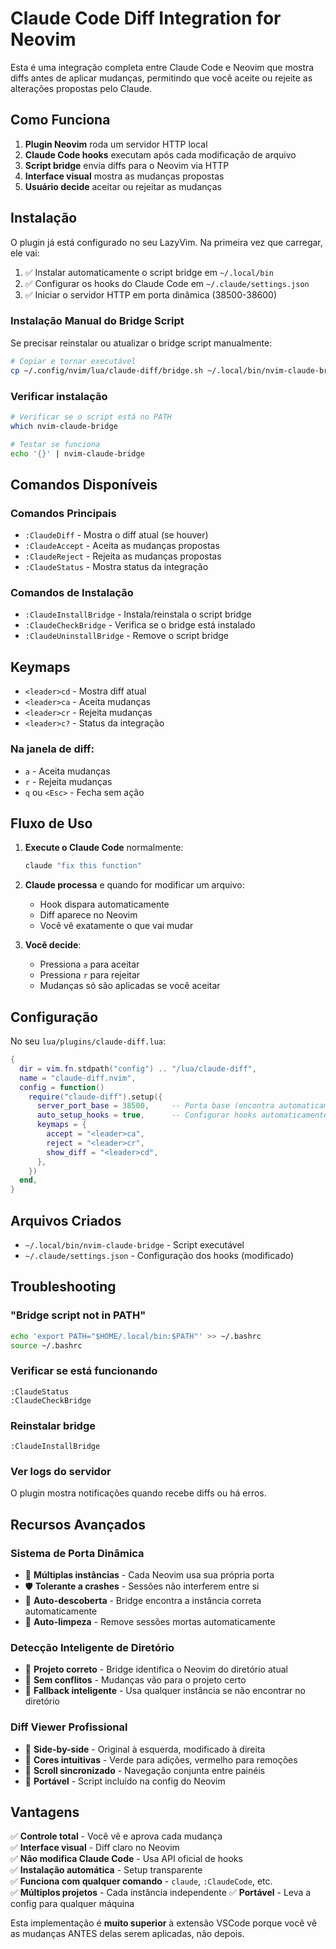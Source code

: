 # Claude Code Diff Integration for Neovim

Esta é uma integração completa entre Claude Code e Neovim que mostra diffs antes de aplicar mudanças, permitindo que você aceite ou rejeite as alterações propostas pelo Claude.

## Como Funciona

1. **Plugin Neovim** roda um servidor HTTP local
2. **Claude Code hooks** executam após cada modificação de arquivo
3. **Script bridge** envia diffs para o Neovim via HTTP
4. **Interface visual** mostra as mudanças propostas
5. **Usuário decide** aceitar ou rejeitar as mudanças

## Instalação

O plugin já está configurado no seu LazyVim. Na primeira vez que carregar, ele vai:

1. ✅ Instalar automaticamente o script bridge em `~/.local/bin`
2. ✅ Configurar os hooks do Claude Code em `~/.claude/settings.json`
3. ✅ Iniciar o servidor HTTP em porta dinâmica (38500-38600)

### Instalação Manual do Bridge Script

Se precisar reinstalar ou atualizar o bridge script manualmente:

```bash
# Copiar e tornar executável
cp ~/.config/nvim/lua/claude-diff/bridge.sh ~/.local/bin/nvim-claude-bridge && chmod +x ~/.local/bin/nvim-claude-bridge
```

### Verificar instalação
```bash
# Verificar se o script está no PATH
which nvim-claude-bridge

# Testar se funciona
echo '{}' | nvim-claude-bridge
```

## Comandos Disponíveis

### Comandos Principais
- `:ClaudeDiff` - Mostra o diff atual (se houver)
- `:ClaudeAccept` - Aceita as mudanças propostas
- `:ClaudeReject` - Rejeita as mudanças propostas
- `:ClaudeStatus` - Mostra status da integração

### Comandos de Instalação
- `:ClaudeInstallBridge` - Instala/reinstala o script bridge
- `:ClaudeCheckBridge` - Verifica se o bridge está instalado
- `:ClaudeUninstallBridge` - Remove o script bridge

## Keymaps

- `<leader>cd` - Mostra diff atual
- `<leader>ca` - Aceita mudanças
- `<leader>cr` - Rejeita mudanças
- `<leader>c?` - Status da integração

### Na janela de diff:
- `a` - Aceita mudanças
- `r` - Rejeita mudanças  
- `q` ou `<Esc>` - Fecha sem ação

## Fluxo de Uso

1. **Execute o Claude Code** normalmente:
   ```bash
   claude "fix this function"
   ```

2. **Claude processa** e quando for modificar um arquivo:
   - Hook dispara automaticamente
   - Diff aparece no Neovim
   - Você vê exatamente o que vai mudar

3. **Você decide**:
   - Pressiona `a` para aceitar
   - Pressiona `r` para rejeitar
   - Mudanças só são aplicadas se você aceitar

## Configuração

No seu `lua/plugins/claude-diff.lua`:

```lua
{
  dir = vim.fn.stdpath("config") .. "/lua/claude-diff",
  name = "claude-diff.nvim", 
  config = function()
    require("claude-diff").setup({
      server_port_base = 38500,     -- Porta base (encontra automaticamente)
      auto_setup_hooks = true,      -- Configurar hooks automaticamente  
      keymaps = {
        accept = "<leader>ca",
        reject = "<leader>cr",
        show_diff = "<leader>cd",
      },
    })
  end,
}
```

## Arquivos Criados

- `~/.local/bin/nvim-claude-bridge` - Script executável
- `~/.claude/settings.json` - Configuração dos hooks (modificado)

## Troubleshooting

### "Bridge script not in PATH"
```bash
echo 'export PATH="$HOME/.local/bin:$PATH"' >> ~/.bashrc
source ~/.bashrc
```

### Verificar se está funcionando
```vim
:ClaudeStatus
:ClaudeCheckBridge
```

### Reinstalar bridge
```vim
:ClaudeInstallBridge
```

### Ver logs do servidor
O plugin mostra notificações quando recebe diffs ou há erros.

## Recursos Avançados

### Sistema de Porta Dinâmica
- 🚀 **Múltiplas instâncias** - Cada Neovim usa sua própria porta
- 🛡️ **Tolerante a crashes** - Sessões não interferem entre si
- 🔄 **Auto-descoberta** - Bridge encontra a instância correta automaticamente
- 🧹 **Auto-limpeza** - Remove sessões mortas automaticamente

### Detecção Inteligente de Diretório
- 📂 **Projeto correto** - Bridge identifica o Neovim do diretório atual
- 🎯 **Sem conflitos** - Mudanças vão para o projeto certo
- 📍 **Fallback inteligente** - Usa qualquer instância se não encontrar no diretório

### Diff Viewer Profissional
- 👀 **Side-by-side** - Original à esquerda, modificado à direita
- 🎨 **Cores intuitivas** - Verde para adições, vermelho para remoções
- 🔄 **Scroll sincronizado** - Navegação conjunta entre painéis
- 💾 **Portável** - Script incluído na config do Neovim

## Vantagens

✅ **Controle total** - Você vê e aprova cada mudança  
✅ **Interface visual** - Diff claro no Neovim  
✅ **Não modifica Claude Code** - Usa API oficial de hooks  
✅ **Instalação automática** - Setup transparente  
✅ **Funciona com qualquer comando** - `claude`, `:ClaudeCode`, etc.  
✅ **Múltiplos projetos** - Cada instância independente
✅ **Portável** - Leva a config para qualquer máquina

Esta implementação é **muito superior** à extensão VSCode porque você vê as mudanças ANTES delas serem aplicadas, não depois.